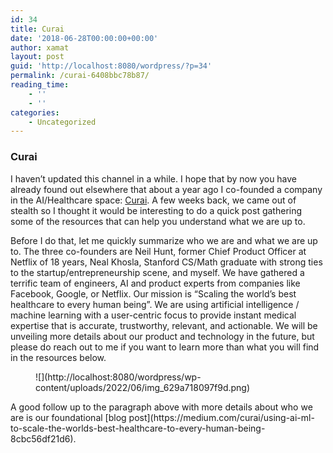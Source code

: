 ```yaml
---
id: 34
title: Curai
date: '2018-06-28T00:00:00+00:00'
author: xamat
layout: post
guid: 'http://localhost:8080/wordpress/?p=34'
permalink: /curai-6408bbc78b87/
reading_time:
    - ''
    - ''
categories:
    - Uncategorized
---
```


### Curai

I haven’t updated this channel in a while. I hope that by now you have already found out elsewhere that about a year ago I co-founded a company in the AI/Healthcare space: [Curai](https://www.curai.com). A few weeks back, we came out of stealth so I thought it would be interesting to do a quick post gathering some of the resources that can help you understand what we are up to.

Before I do that, let me quickly summarize who we are and what we are up to. The three co-founders are Neil Hunt, former Chief Product Officer at Netflix of 18 years, Neal Khosla, Stanford CS/Math graduate with strong ties to the startup/entrepreneurship scene, and myself. We have gathered a terrific team of engineers, AI and product experts from companies like Facebook, Google, or Netflix. Our mission is “Scaling the world’s best healthcare to every human being”. We are using artificial intelligence / machine learning with a user-centric focus to provide instant medical expertise that is accurate, trustworthy, relevant, and actionable. We will be unveiling more details about our product and technology in the future, but please do reach out to me if you want to learn more than what you will find in the resources below.

<figure>![](http://localhost:8080/wordpress/wp-content/uploads/2022/06/img_629a718097f9d.png)<figcaption></figcaption></figure>A good follow up to the paragraph above with more details about who we are is our foundational [blog post](https://medium.com/curai/using-ai-ml-to-scale-the-worlds-best-healthcare-to-every-human-being-8cbc56df21d6).

You might also be interested to read about our Series-A founding in this [Techcrunch article](https://techcrunch.com/2018/05/30/curai-picks-up-10-7m-to-create-a-smarter-system-to-help-patients-supply-the-best-info-for-their-doctors/).

If you want to start getting a bit more technical, the video below introduces the space and some of the challenges we are tackling in the intersection of ML/AI and medicine:

<figure>![](http://localhost:8080/wordpress/wp-content/uploads/2022/06/img_629a718097f9d.png)<figcaption></figcaption></figure>One particular aspect that we are focusing on is the design of a conversational engine for medicine. The slides below from my most recent talk introduce some of the latest research in this space.

<figure>![](http://localhost:8080/wordpress/wp-content/uploads/2022/06/img_629a718097f9d.png)<figcaption></figcaption></figure>Finally, I am happy to say that a year after starting the company, we have already had our first paper accepted to a conference, the Machine Learning for Healthcare conference (MLHC). You can read [the preprint](https://arxiv.org/abs/1804.08033) on ArxiV.

We are growing strong and adding engineers, ML/AI researchers, physicians, and medical informaticists. Please reach out to me if you’d like to hear more about it.

<figure>![](http://localhost:8080/wordpress/wp-content/uploads/2022/06/img_629a718097f9d.png)<figcaption></figcaption></figure>